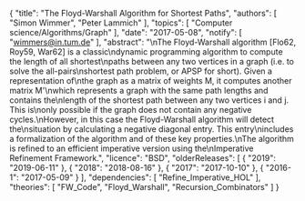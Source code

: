 {
    "title": "The Floyd-Warshall Algorithm for Shortest Paths",
    "authors": [
        "Simon Wimmer",
        "Peter Lammich"
    ],
    "topics": [
        "Computer science/Algorithms/Graph"
    ],
    "date": "2017-05-08",
    "notify": [
        "wimmers@in.tum.de"
    ],
    "abstract": "\nThe Floyd-Warshall algorithm [Flo62, Roy59, War62] is a classic\ndynamic programming algorithm to compute the length of all shortest\npaths between any two vertices in a graph (i.e. to solve the all-pairs\nshortest path problem, or APSP for short). Given a representation of\nthe graph as a matrix of weights M, it computes another matrix M'\nwhich represents a graph with the same path lengths and contains the\nlength of the shortest path between any two vertices i and j. This is\nonly possible if the graph does not contain any negative cycles.\nHowever, in this case the Floyd-Warshall algorithm will detect the\nsituation by calculating a negative diagonal entry. This entry\nincludes a formalization of the algorithm and of these key properties.\nThe algorithm is refined to an efficient imperative version using the\nImperative Refinement Framework.",
    "licence": "BSD",
    "olderReleases": [
        {
            "2019": "2019-06-11"
        },
        {
            "2018": "2018-08-16"
        },
        {
            "2017": "2017-10-10"
        },
        {
            "2016-1": "2017-05-09"
        }
    ],
    "dependencies": [
        "Refine_Imperative_HOL"
    ],
    "theories": [
        "FW_Code",
        "Floyd_Warshall",
        "Recursion_Combinators"
    ]
}